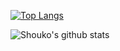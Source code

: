 [![Top Langs](https://github-readme-stats.vercel.app/api/top-langs/?username=ShoukoNx&layout=compact)](https://github.com/anuraghazra/github-readme-stats)

![Shouko's github stats](https://github-readme-stats.vercel.app/api?username=ShoukoNx&show_icons=true&theme=dracula)

<!--
**ShoukoNx/ShoukoNx** is a ✨ _special_ ✨ repository because its `README.md` (this file) appears on your GitHub profile.

Here are some ideas to get you started:

- 🔭 I’m currently working on ...
- 🌱 I’m currently learning ...
- 👯 I’m looking to collaborate on ...
- 🤔 I’m looking for help with ...
- 💬 Ask me about ...
- 📫 How to reach me: ...
- 😄 Pronouns: ...
- ⚡ Fun fact: ...
-->
